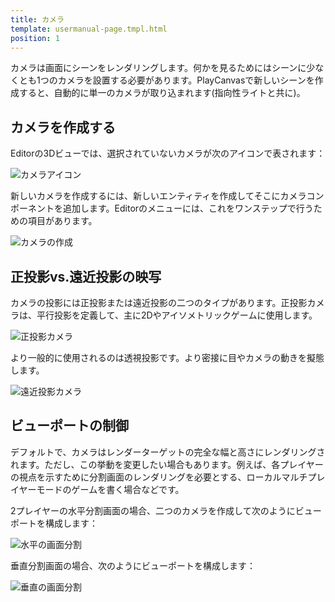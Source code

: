 ```yaml
---
title: カメラ
template: usermanual-page.tmpl.html
position: 1
---
```


カメラは画面にシーンをレンダリングします。何かを見るためにはシーンに少なくとも1つのカメラを設置する必要があります。PlayCanvasで新しいシーンを作成すると、自動的に単一のカメラが取り込まれます(指向性ライトと共に)。

## カメラを作成する

Editorの3Dビューでは、選択されていないカメラが次のアイコンで表されます：

![カメラアイコン][1]

新しいカメラを作成するには、新しいエンティティを作成してそこにカメラコンポーネントを追加します。Editorのメニューには、これをワンステップで行うための項目があります。

![カメラの作成][2]

## 正投影vs.遠近投影の映写

カメラの投影には正投影または遠近投影の二つのタイプがあります。正投影カメラは、平行投影を定義して、主に2Dやアイソメトリックゲームに使用します。

![正投影カメラ][3]

より一般的に使用されるのは透視投影です。より密接に目やカメラの動きを擬態します。

![遠近投影カメラ][4]

## ビューポートの制御

デフォルトで、カメラはレンダーターゲットの完全な幅と高さにレンダリングされます。ただし、この挙動を変更したい場合もあります。例えば、各プレイヤーの視点を示すために分割画面のレンダリングを必要とする、ローカルマルチプレイヤーモードのゲームを書く場合などです。

2プレイヤーの水平分割画面の場合、二つのカメラを作成して次のようにビューポートを構成します：

![水平の画面分割][5]

垂直分割画面の場合、次のようにビューポートを構成します：

![垂直の画面分割][6]

[1]: /images/user-manual/graphics/cameras/camera_icon.png
[2]: /images/user-manual/graphics/cameras/camera_create.png
[3]: /images/user-manual/graphics/cameras/camera_orthographic.png
[4]: /images/user-manual/graphics/cameras/camera_perspective.png
[5]: /images/user-manual/graphics/cameras/camera_horizontal_splitscreen.png
[6]: /images/user-manual/graphics/cameras/camera_vertical_splitscreen.png

